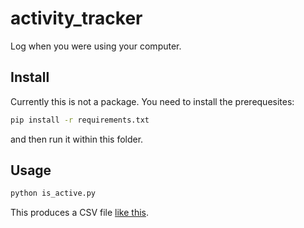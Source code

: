 # activity_tracker

Log when you were using your computer.

## Install

Currently this is not a package. You need to install the prerequesites:

```bash
pip install -r requirements.txt
```

and then run it within this folder.

## Usage

```python
python is_active.py
```

This produces a CSV file [like this](https://gist.github.com/MartinThoma/d8dbccb795016bc5c1090b8f48c1ed0d).
